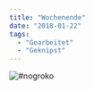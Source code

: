 ```yaml
---
title: "Wochenende"
date: "2018-01-22"
tags:
  - "Gearbeitet"
  - "Geknipst"
---
```


![#nogroko](/images/nogroko.jpg)
